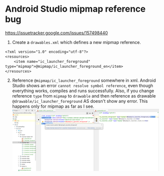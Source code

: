 # Android Studio mipmap reference bug
https://issuetracker.google.com/issues/157498440

1. Create a `drawables.xml` which defines a new mipmap reference.
```
<?xml version="1.0" encoding="utf-8"?>
<resources>
    <item name="ic_launcher_foreground" type="mipmap">@mipmap/ic_launcher_foreground_en</item>
</resources>
```
2. Reference `@mipmap/ic_launcher_foreground` somewhere in xml. Android Studio shows an error `cannot resolve symbol reference`, even though everything works, compiles and runs successfully. Also, if you change reference `type` from `mipmap` to `drawable` and then reference as drawable `@drawable/ic_launcher_foreground` AS doesn't show any error. This happens only for mipmap as far as I see.  
![issue](https://raw.githubusercontent.com/silentnuke/as-mipmap-reference-bug/master/screens/as.png)

